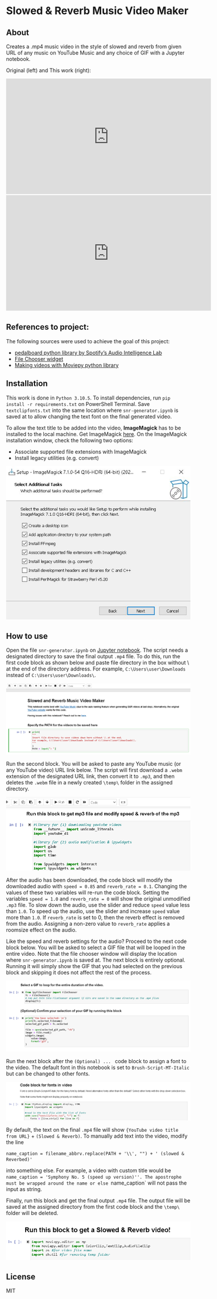 # Slowed & Reverb Music Video Maker

## About

Creates a .mp4 music video in the style of slowed and reverb from given URL of any music on YouTube Music and any choice of GIF with a Jupyter notebook.

Original (left) and This work (right):
<iframe width="560" height="315" src="https://www.youtube.com/embed/PIszx-GuPmE" title="YouTube video player" frameborder="0" allow="accelerometer; autoplay; clipboard-write; encrypted-media; gyroscope; picture-in-picture" allowfullscreen></iframe>
<iframe width="560" height="315" src="https://www.youtube.com/embed/O1xS9EFrhzA" title="YouTube video player" frameborder="0" allow="accelerometer; autoplay; clipboard-write; encrypted-media; gyroscope; picture-in-picture" allowfullscreen></iframe>

## References to project:
The following sources were used to achieve the goal of this project:
- [pedalboard python library by Spotify’s Audio Intelligence Lab](https://spotify.github.io/pedalboard/)
- [File Chooser widget](https://pypi.org/project/ipyfilechooser/)
- [Making videos with Moviepy python library](https://pypi.org/project/moviepy/)

## Installation
This work is done in `Python 3.10.5`. To install dependencies, run `pip install -r requirements.txt` on PowerShell Terminal. Save `textclipfonts.txt` into the same location where `snr-generator.ipynb` is saved at to allow changing the text font on the final generated video.

To allow the text title to be added into the video, **ImageMagick** has to be installed to the local machine. Get ImageMagick [here](https://imagemagick.org/script/download.php). On the ImageMagick installation window, check the following two options:
- Associate supported file extensions with ImageMagick
- Install legacy utilities (e.g. convert)

![alt text](https://github.com/asherchok/snr/blob/main/imagemagickoptions.png?raw=true)

## How to use
Open the file `snr-generator.ipynb` on  [Jupyter notebook](https://jupyter.org/install). The script needs a designated directory to save the final output `.mp4` file. To do this, run the first code block as shown below and paste file directory in the box without \ at the end of the directory address. For example, `C:\Users\user\Downloads` instead of `C:\Users\user\Downloads\`.

![alt text](https://github.com/asherchok/snr/blob/main/instructions/ins-1.png?raw=true)

Run the second block. You will be asked to paste any YouTube music (or any YouTube video) URL link below. The script will first download a `.webm` extension of the designated URL link, then convert it to `.mp3`, and then deletes the `.webm` file in a newly created `\temp\` folder in the assigned directory.

![alt text](https://github.com/asherchok/snr/blob/main/instructions/ins-2.png?raw=true)

After the audio has been downloaded, the code block will modify the downloaded audio with `speed = 0.85` and `reverb_rate = 0.1`. Changing the values of these two variables will re-run the code block. Setting the variables `speed = 1.0` and `reverb_rate = 0` will show the original unmodified `.mp3` file. To slow down the audio, use the slider and reduce `speed` value less than `1.0`. To speed up the audio, use the slider and increase `speed` value more than `1.0`. If `reverb_rate` is set to 0, then the reverb effect is removed from the audio. Assigning a non-zero value to `reverb_rate` applies a roomsize effect on the audio.

Like the speed and reverb settings for the audio? Proceed to the next code block below. You will be asked to select a GIF file that will be looped in the entire video. Note that the file chooser window will display the location where `snr-generator.ipynb` is saved at. The next block is entirely optional. Running it will simply show the GIF that you had selected on the previous block and skipping it does not affect the rest of the process.

![alt text](https://github.com/asherchok/snr/blob/main/instructions/ins-3.png?raw=true)

Run the next block after the `(Optional) ... ` code block to assign a font to the video. The default font in this notebook is set to `Brush-Script-MT-Italic` but can be changed to other fonts.

![alt text](https://github.com/asherchok/snr/blob/main/instructions/ins-4.png?raw=true)

By default, the text on the final `.mp4` file will show `{YouTube video title from URL}` + `(Slowed & Reverb)`. To manually add text into the video, modify the line
```
name_caption = filename_abbrv.replace(PATH + '\\', "") + ' (slowed & Reverbed)'
```
into something else. For example, a video with custom title would be `name_caption = 'Symphony No. 5 (speed up version)''. The apostrophe must be wrapped around the name or else `name_caption` will not pass the input as string.

Finally, run this block and get the final output `.mp4` file. The output file will be saved at the assigned directory from the first code block and the `\temp\` folder will be deleted.

![alt text](https://github.com/asherchok/snr/blob/main/instructions/ins-5.png?raw=true)

## License
MIT
